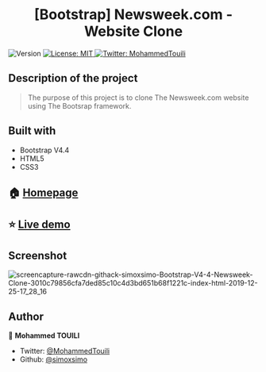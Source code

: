 <h1 align="center">[Bootstrap] Newsweek.com - Website Clone</h1>
<p>
  <img alt="Version" src="https://img.shields.io/badge/version-0.0.1-blue.svg?cacheSeconds=2592000" />
  <a href="#" target="_blank">
    <img alt="License: MIT " src="https://img.shields.io/badge/License-MIT -yellow.svg" />
  </a>
  <a href="https://twitter.com/MohammedTouili " target="_blank">
    <img alt="Twitter: MohammedTouili " src="https://img.shields.io/twitter/follow/MohammedTouili .svg?style=social" />
  </a>
</p>


## Description of the project 

>The purpose of this project is to clone The Newsweek.com website using The Bootsrap framework. 

## Built with
<ul>
  <li>Bootstrap V4.4</li>
  <li>HTML5</li>
  <li>CSS3</li>
</ul>

## 🏠 [Homepage](https://github.com/simoxsimo/Bootstrap-V4.4-Newsweek-Clone)

## ⭐️ [Live demo](https://rawcdn.githack.com/simoxsimo/Bootstrap-V4.4-Newsweek-Clone/3010c79856cfa7ded85c10c4d3bd651b68f1221c/index.html)

## Screenshot
![screencapture-rawcdn-githack-simoxsimo-Bootstrap-V4-4-Newsweek-Clone-3010c79856cfa7ded85c10c4d3bd651b68f1221c-index-html-2019-12-25-17_28_16](https://user-images.githubusercontent.com/57480558/71448955-0b571980-273c-11ea-86c2-4883a27e76b0.png)

## Author

👤 **Mohammed TOUILI**
 
* Twitter: [@MohammedTouili](https://twitter.com/MohammedTouili )
* Github: [@simoxsimo](https://github.com/https:\/\/github.com\/simoxsimo)
